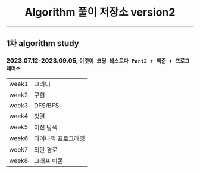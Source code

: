 <div align="center">

# Algorithm 풀이 저장소 version2

<hr>
</div>

## 1차 algorithm study

### 2023.07.12-2023.09.05, `이것이 코딩 테스트다 Part2 + 백준 + 프로그래머스`

<table>
<tr>
<td>
    week1
</td>
<td>
    그리디
</td>
</tr>
<tr>
<td>
    week2
</td>
<td>
    구현
</td>
</tr>
<tr>
<td>
    week3
</td>
<td>
    DFS/BFS
</td>
</tr>
<tr>
<td>
    week4
</td>
<td>
    정렬
</td>
</tr>
<tr>
<td>
    week5
</td>
<td>
    이진  탐색
</td>
</tr>
<tr>
<td>
    week6
</td>
<td>
    다이나믹 프로그래밍
</td>
</tr>
<tr>
<td>
    week7
</td>
<td>
     최단 경로
</td>
</tr>
<tr>
<td>
    week8
</td>
<td>
    그래프 이론
</td>
</tr>

</table>
